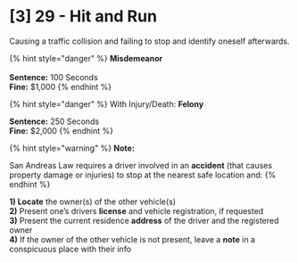 # \[3] 29 - Hit and Run

Causing a traffic collision and failing to stop and identify oneself afterwards.&#x20;

{% hint style="danger" %}
**Misdemeanor**\
\
**Sentence:** 100 Seconds\
**Fine:** $1,000
{% endhint %}

{% hint style="danger" %}
With Injury/Death: **Felony**

**Sentence:** 250 Seconds\
**Fine:** $2,000
{% endhint %}

{% hint style="warning" %}
**Note:**&#x20;

San Andreas Law requires a driver involved in an **accident** (that causes property damage or injuries) to stop at the nearest safe location and:
{% endhint %}

**1) Locate** the owner(s) of the other vehicle(s)\
**2)** Present one’s drivers **license** and vehicle registration, if requested\
**3)** Present the current residence **address** of the driver and the registered owner\
**4)** If the owner of the other vehicle is not present, leave a **note** in a conspicuous place with their info
